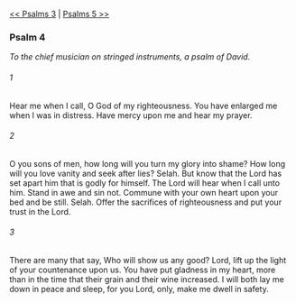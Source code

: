 [<< Psalms 3](Psalms%203.md)  |  [Psalms 5 >>](Psalms%205.md)

### Psalm 4

*To the chief musician on stringed instruments, a psalm of David.*

###### 1
Hear me when I call, O God of my righteousness. You have enlarged me when I was in distress. Have mercy upon me and hear my prayer.

###### 2
O you sons of men, how long will you turn my glory into shame? How long will you love vanity and seek after lies? Selah. But know that the Lord has set apart him that is godly for himself. The Lord will hear when I call unto him. Stand in awe and sin not. Commune with your own heart upon your bed and be still. Selah. Offer the sacrifices of righteousness and put your trust in the Lord.

###### 3
There are many that say, Who will show us any good? Lord, lift up the light of your countenance upon us. You have put gladness in my heart, more than in the time that their grain and their wine increased. I will both lay me down in peace and sleep, for you Lord, only, make me dwell in safety.